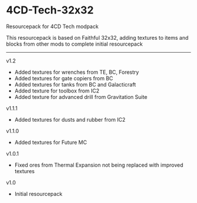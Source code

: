 # 4CD-Tech-32x32
Resourcepack for 4CD Tech modpack

This resourcepack is based on Faithful 32x32, adding textures to items and blocks from other mods to complete initial resourcepack

--------------------------------------------------------------------------------
v1.2

+ Added textures for wrenches from TE, BC, Forestry
+ Added textures for gate copiers from BC
+ Added textures for tanks from BC and Galacticraft
+ Added texture for toolbox from IC2
+ Added texture for advanced drill from Gravitation Suite

v1.1.1

+ Added textures for dusts and rubber from IC2

v1.1.0

+ Added textures for Future MC

v1.0.1

+ Fixed ores from Thermal Expansion not being replaced with improved textures

v1.0

+ Initial resourcepack
